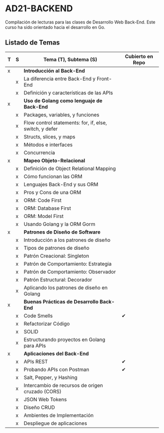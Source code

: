 # AD21-BACKEND

 Compilación de lecturas para las clases de Desarrollo Web Back-End.
 Este curso ha sido orientado hacia el desarrollo en Go.

## Listado de Temas

| T| S | Tema (T), Subtema (S) | Cubierto en Repo |
|--|--|--|--|
| x |  | **Introducción al Back-End** | |
|  | x | La diferencia entre Back-End y Front-End | |
|  | x | Definición y características de las APIs | |
| x |  | **Uso de Golang como lenguaje de Back-End** | |
|  | x | Packages, variables, y funciones | |
|  | x | Flow control statements: for, if, else, switch, y defer | |
|  | x | Structs, slices, y maps | |
|  | x | Métodos e interfaces | |
|  | x | Concurrencia | |
| x |  | **Mapeo Objeto-Relacional** | |
|  | x | Definición de Object Relational Mapping | |
|  | x | Cómo funcionan las ORM | |
|  | x | Lenguajes Back-End y sus ORM | |
|  | x | Pros y Cons de una ORM | |
|  | x | ORM: Code First | |
|  | x | ORM: Database First | |
|  | x | ORM: Model First | |
|  | x | Usando Golang y la ORM Gorm | |
| x |  | **Patrones de Diseño de Software** | |
|  | x | Introducción a los patrones de diseño | |
|  | x | Tipos de patrones de diseño | |
|  | x | Patrón Creacional: Singleton | |
|  | x | Patrón de Comportamiento: Estrategia | |
|  | x | Patrón de Comportamiento: Observador | |
|  | x | Patrón Estructural: Decorador | |
|  | x | Aplicando los patrones de diseño en Golang | |
| x |  | **Buenas Prácticas de Desarrollo Back-End** | |
|  | x | Code Smells | ✔ |
|  | x | Refactorizar Código | |
|  | x | SOLID | |
|  | x | Estructurando proyectos en Golang para APIs | |
| x |  | **Aplicaciones del Back-End** | |
|  | x | APIs REST | ✔ |
|  | x | Probando APIs con Postman | ✔ |
|  | x | Salt, Pepper, y Hashing | |
|  | x | Intercambio de recursos de origen cruzado (CORS) | |
|  | x | JSON Web Tokens | |
|  | x | Diseño CRUD | |
|  | x | Ambientes de Implementación | |
|  | x | Despliegue de aplicaciones | |